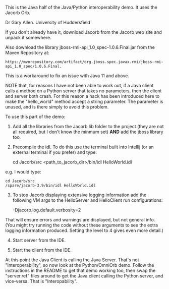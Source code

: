 This is the Java half of the Java/Python interoperability demo.  It uses the Jacorb Orb.

Dr Gary Allen.
University of Huddersfield

If you don't already have it, download Jacorb from the Jacorb web site and unpack it somewhere.

Also download the library jboss-rmi-api_1.0_spec-1.0.6.Final.jar from the Maven Repository at:

    https://mvnrepository.com/artifact/org.jboss.spec.javax.rmi/jboss-rmi-api_1.0_spec/1.0.6.Final.

This is a workaround to fix an issue with Java 11 and above.

NOTE that, for reasons I have not been able to work out, if a Java client calls a method on a Python server that takes no parameters, then the client and server both crash.  For this reason a hack has been introduced here to make the "hello_world" method accept a string parameter.  The parameter is unused, and is there simply to avoid this problem.


To use this part of the demo:

1.  Add all the libraries from the Jacorb lib folder to the project (they are not all required, but I don't know the minmum set) **AND** add the jboss library too.

2.  Precompile the idl.  To do this use the terminal built into Intellij (or an external terminal if you prefer) and type:


    cd Jacorb/src
    <path_to_jacorb_dir>/bin/idl HelloWorld.idl

e.g. I would type:

    cd Jacorb/src
    /spare/jacorb-3.9/bin/idl HelloWorld.idl
    
3.  To stop Jacorb displaying extensive logging information add the following VM args to the HelloServer and HelloClient run configurations:


    -Djacorb.log.default.verbosity=2
    
That will ensure errors and warnings are displayed, but not general info.  (You might try running the code without these arguments to see the extra logging information produced.  Setting the level to 4 gives even more detail.)

4. Start server from the IDE.

5. Start the client from the IDE.

At this point the Java Client is calling the Java Server.  That's not "Interoperability", so now look at the Python/OmniOrb demo.  Follow the instructions in the README to get that demo working too, then swap the "server.ref" files around to get the Java client calling the Python server, and vice-versa.  That is "Interopability".



